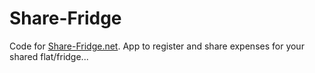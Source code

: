 # Share-Fridge
Code for [Share-Fridge.net](https://share-fridge.net). App to register and share expenses for your shared flat/fridge...
